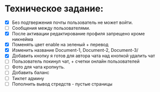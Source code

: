 # Техническое задание:

- [x] Без подтвержения почты пользователь не может войти.
- [ ] Сообщения между пользователями.
- [x] После активации редактирование профиля запрещено кроме никнейма
- [x] Поменять цвет enable на зеленый + перевод
- [x] Изменить название Document-1, Document-2, Document-3/
- [x] Добавить кнопку я готов для автора чата над кнопкой удалить чат
- [ ] Пользователь покинул чат, + счетки онлайн пользователей
- [ ] Фото для чата кропнуть.
- [ ] Добавить баланс
- [ ] Тикпет админу
- [ ] Пополнить вывод стредств - пустые страницы
